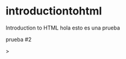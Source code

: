 <!-- Global site tag (gtag.js) - Google Analytics -->
  <script async src="https://www.googletagmanager.com/gtag/js?id=UA-xxxxxxxxx-1"></script>
  <script>
    window.dataLayer = window.dataLayer || [];
    function gtag(){dataLayer.push(arguments);}
    gtag('js', new Date());
    
    gtag('config', 'UA-171035158-1');
  </script>
  
# introductiontohtml
Introduction to HTML
hola esto es una prueba

prueba #2


<div>
<script
src="https://d2ur3inljr7jwd.cloudfront.net/individeo/prod/edge/js/smartEmbed.js"
data-bp-individeo-data='{"nombreCliente":"Juan Manuel","logo":"Logo Lineal","nombreEmpresa":"Empresa","colorEmpresa":"#EC651B","logoLinealIMG":"https://i.imgur.com/CRjXvUi.png","logoRedondoIMG":"https://i.imgur.com/oBXZOO8.png","genero":"M","ctaUrl":"https://www.percus.cl/"}'
data-bp-attachment-code="7XHRTPBQEy49ACx2UMh-920"
data-bp-lang="es-CL"
data-bp-enable-company-signature="false"
data-bp-ga-id="UA-171035158-1"
></script>></script>
</div>
